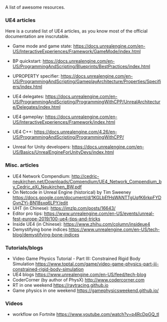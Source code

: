 A list of awesome resources.

### UE4 articles

Here is a curated list of UE4 articles, as you know most of the official documentation are inscrutable.

*  Game mode and game state: https://docs.unrealengine.com/en-US/InteractiveExperiences/Framework/GameMode/index.html

*  BP quickstart: https://docs.unrealengine.com/en-US/ProgrammingAndScripting/Blueprints/BestPractices/index.html

*  UPROPERTY specifier: https://docs.unrealengine.com/en-US/ProgrammingAndScripting/GameplayArchitecture/Properties/Specifiers/index.html

*  UE4 delegates: https://docs.unrealengine.com/en-US/ProgrammingAndScripting/ProgrammingWithCPP/UnrealArchitecture/Delegates/index.html

*  UE4 gameplay: https://docs.unrealengine.com/en-US/InteractiveExperiences/Framework/index.html

*  UE4 C++: https://docs.unrealengine.com/4.26/en-US/ProgrammingAndScripting/ProgrammingWithCPP/

*  Unreal for Unity developers: https://docs.unrealengine.com/en-US/Basics/UnrealEngineForUnityDevs/index.html



### Misc. articles
*  UE4 Network Compendium: http://cedric-neukirchen.net/Downloads/Compendium/UE4_Network_Compendium_by_Cedric_eXi_Neukirchen_BW.pdf
*  On Netcode in Unreal Engine (historical) by Tim Sweeney https://docs.google.com/document/d/1KGLbEfHsWANTTgUqfK6rkpFYDGvnZYj-BN18sxq6LPY/edit
*  UHT (in Chinese): https://imzlp.com/posts/16643/
*  Editor pro tips: https://www.unrealengine.com/en-US/events/unreal-fest-europe-2019/100-ue4-tips-and-tricks
* Inside UE4 (in Chinese): https://www.zhihu.com/column/insideue4 
* Demystifying bone indices https://www.unrealengine.com/en-US/tech-blog/demystifying-bone-indices



### Tutorials/blogs

*   Video Game Physics Tutorial - Part III: Constrained Rigid Body Simulation https://www.toptal.com/game/video-game-physics-part-iii-constrained-rigid-body-simulation
*   UE4 blogs https://www.unrealengine.com/en-US/feed/tech-blog
*   CoderCorner (by author of PhysX)  http://www.codercorner.com
*   RT in one weekend https://raytracing.github.io
*   Game physics in one weekend https://gamephysicsweekend.github.io/

### Videos

*   workflow on Fortnite  https://www.youtube.com/watch?v=p4RcDpGQ_tI 